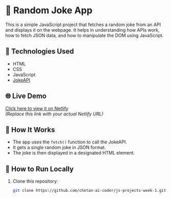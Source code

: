 # 🤣 Random Joke App

This is a simple JavaScript project that fetches a random joke from an API and displays it on the webpage. It helps in understanding how APIs work, how to fetch JSON data, and how to manipulate the DOM using JavaScript.

## 🔧 Technologies Used

- HTML
- CSS
- JavaScript
- [JokeAPI](https://v2.jokeapi.dev/)

## 🌐 Live Demo

[Click here to view it on Netlify](https://your-netlify-link.netlify.app)  
*(Replace this link with your actual Netlify URL)*

## 🚀 How It Works

- The app uses the `fetch()` function to call the JokeAPI.
- It gets a single random joke in JSON format.
- The joke is then displayed in a designated HTML element.

## 📁 How to Run Locally

1. Clone this repository:
   ```bash
   git clone https://github.com/chetan-ai-coder/js-projects-week-1.git
